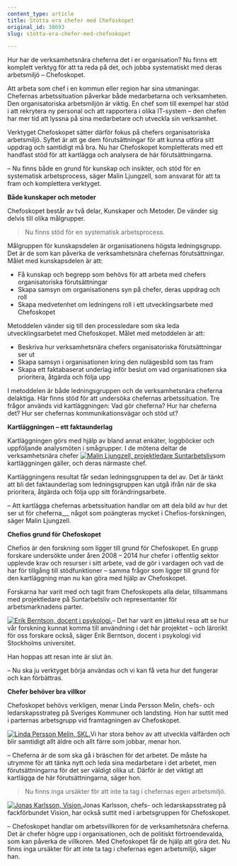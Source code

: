```yaml
---
content_type: article
title: Stötta era chefer med Chefoskopet
original_id: 38693
slug: stotta-era-chefer-med-chefoskopet

---
```


Hur har de verksamhetsnära cheferna det i er organisation? Nu finns ett komplett verktyg för att ta reda på det, och jobba systematiskt med deras arbetsmiljö – Chefoskopet.

Att arbeta som chef i en kommun eller region har sina utmaningar. Chefernas arbetssituation påverkar både medarbetarna och verksamheten. Den organisatoriska arbetsmiljön är viktig. En chef som till exempel har stöd i att rekrytera ny personal och att rapportera i olika IT-system – den chefen har mer tid att lyssna på sina medarbetare och utveckla sin verksamhet.

Verktyget Chefoskopet sätter därför fokus på chefers organisatoriska arbetsmiljö. Syftet är att ge dem förutsättningar för att kunna utföra sitt uppdrag och samtidigt må bra. Nu har Chefoskopet kompletterats med ett handfast stöd för att kartlägga och analysera de här förutsättningarna.

– Nu finns både en grund för kunskap och insikter, och stöd för en systematisk arbetsprocess, säger Malin Ljungzell, som ansvarat för att ta fram och komplettera verktyget.

**Både kunskaper och metoder**

Chefoskopet består av två delar, Kunskaper och Metoder. De vänder sig delvis till olika målgrupper.

> Nu finns stöd för en systematisk arbetsprocess.

Målgruppen för kunskapsdelen är organisationens högsta ledningsgrupp. Det är de som kan påverka de verksamhetsnära chefernas förutsättningar. Målet med kunskapsdelen är att:

*   Få kunskap och begrepp som behövs för att arbeta med chefers organisatoriska förutsättningar
*   Skapa samsyn om organisationens syn på chefer, deras uppdrag och roll
*   Skapa medvetenhet om ledningens roll i ett utvecklingsarbete med Chefoskopet

Metoddelen vänder sig till den processledare som ska leda utvecklingsarbetet med Chefoskopet. Målet med metoddelen är att:

*   Beskriva hur verksamhetsnära chefers organisatoriska förutsättningar ser ut
*   Skapa samsyn i organisationen kring den nulägesbild som tas fram
*   Skapa ett faktabaserat underlag inför beslut om vad organisationen ska prioritera, åtgärda och följa upp

I metoddelen är både ledningsgruppen och de verksamhetsnära cheferna delaktiga. Här finns stöd för att undersöka chefernas arbetssituation. Tre frågor används vid kartläggningen: Vad gör cheferna? Hur har cheferna det? Hur ser chefernas kommunikationsvägar och stöd ut?

**Kartläggningen – ett faktaunderlag**

Kartläggningen görs med hjälp av bland annat enkäter, loggböcker och uppföljande analysmöten i smågrupper. I de mötena deltar de verksamhetsnära chefer [![Malin Ljungzell, projektledare Suntarbetsliv](https://www.suntarbetsliv.se/wp-content/uploads/2019/04/200x240-malin-ljungzell-foto-Kristofer-Samuelsson.jpg)](https://www.suntarbetsliv.se/wp-content/uploads/2019/04/200x240-malin-ljungzell-foto-Kristofer-Samuelsson.jpg)som kartläggningen gäller, och deras närmaste chef.

Kartläggningens resultat får sedan ledningsgruppen ta del av. Det är tänkt att bli det faktaunderlag som ledningsgruppen kan utgå ifrån när de ska prioritera, åtgärda och följa upp sitt förändringsarbete.

– Att kartlägga chefernas arbetssituation handlar om att dela bild av hur det ser ut för cheferna_,_ något som poängteras mycket i Chefios-forskningen, säger Malin Ljungzell.

**Chefios grund för Chefoskopet**

Chefios är den forskning som ligger till grund för Chefoskopet. En grupp forskare undersökte under åren 2008 – 2014 hur chefer i offentlig sektor upplevde krav och resurser i sitt arbete, vad de gör i vardagen och vad de har för tillgång till stödfunktioner – samma frågor som ligger till grund för den kartläggning man nu kan göra med hjälp av Chefoskopet.

Forskarna har varit med och tagit fram Chefoskopets alla delar, tillsammans med projektledare på Suntarbetsliv och representanter för arbetsmarknadens parter.

[![Erik Berntson, docent i psykologi.](https://www.suntarbetsliv.se/wp-content/uploads/2019/04/200x220-erik-berntson.jpg)](https://www.suntarbetsliv.se/wp-content/uploads/2019/04/200x220-erik-berntson.jpg)– Det har varit en jättekul resa att se hur vår forskning kunnat komma till användning i det här projektet – och lärorikt för oss forskare också, säger Erik Berntson, docent i psykologi vid Stockholms universitet.

Han hoppas att resan inte är slut än.

– Nu ska ju verktyget börja användas och vi kan få veta hur det fungerar och kan förbättras.

**Chefer behöver bra villkor**

Chefoskopet behövs verkligen, menar Linda Persson Melin, chefs- och ledarskapsstrateg på Sveriges Kommuner och landsting. Hon har suttit med i parternas arbetsgrupp vid framtagningen av Chefoskopet.

[![Linda Persson Melin, SKL. ](https://www.suntarbetsliv.se/wp-content/uploads/2019/04/200x240-linda-persson-melin-foto-asa-hammarjpg.jpg)](https://www.suntarbetsliv.se/wp-content/uploads/2019/04/200x240-linda-persson-melin-foto-asa-hammarjpg.jpg)Vi har stora behov av att utveckla välfärden och blir samtidigt allt äldre och allt färre som jobbar, menar hon.

– Cheferna är de som ska gå i bräschen för det arbetet. De måste ha utrymme för att tänka nytt och leda sina medarbetare i det arbetet, men förutsättningarna för det ser väldigt olika ut. Därför är det viktigt att kartlägga de här förutsättningarna, säger hon.

> Nu finns inga ursäkter för att inte ta tag i chefernas egen arbetsmiljö.

[![Jonas Karlsson, Vision.](https://www.suntarbetsliv.se/wp-content/uploads/2019/04/200x200-jonas-karlsson2.jpg)](https://www.suntarbetsliv.se/wp-content/uploads/2019/04/200x200-jonas-karlsson2.jpg)Jonas Karlsson, chefs- och ledarskapsstrateg på fackförbundet Vision, har också suttit med i arbetsgruppen för Chefoskopet.

– Chefoskopet handlar om arbetsvillkoren för de verksamhetsnära cheferna. Det är chefer högre upp i organisationen, och de politiskt förtroendevalda, som kan påverka de villkoren. Med Chefoskopet får de hjälp att göra det. Nu finns inga ursäkter för att inte ta tag i chefernas egen arbetsmiljö, säger han.

